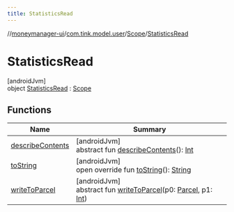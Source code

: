 ```yaml
---
title: StatisticsRead
---
```

//[moneymanager-ui](../../../../index.html)/[com.tink.model.user](../../index.html)/[Scope](../index.html)/[StatisticsRead](index.html)



# StatisticsRead



[androidJvm]\
object [StatisticsRead](index.html) : [Scope](../index.html)



## Functions


| Name | Summary |
|---|---|
| [describeContents](../../../com.tink.service.provider/-provider-filter/index.html#-1578325224%2FFunctions%2F1000845458) | [androidJvm]<br>abstract fun [describeContents](../../../com.tink.service.provider/-provider-filter/index.html#-1578325224%2FFunctions%2F1000845458)(): [Int](https://kotlinlang.org/api/latest/jvm/stdlib/kotlin/-int/index.html) |
| [toString](../to-string.html) | [androidJvm]<br>open override fun [toString](../to-string.html)(): [String](https://kotlinlang.org/api/latest/jvm/stdlib/kotlin/-string/index.html) |
| [writeToParcel](../../../com.tink.service.provider/-provider-filter/index.html#-1754457655%2FFunctions%2F1000845458) | [androidJvm]<br>abstract fun [writeToParcel](../../../com.tink.service.provider/-provider-filter/index.html#-1754457655%2FFunctions%2F1000845458)(p0: [Parcel](https://developer.android.com/reference/kotlin/android/os/Parcel.html), p1: [Int](https://kotlinlang.org/api/latest/jvm/stdlib/kotlin/-int/index.html)) |

